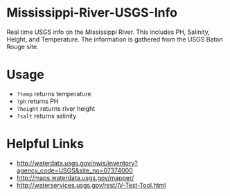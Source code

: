 Mississippi-River-USGS-Info
===========================

Real time USGS info on the Mississippi River. This includes PH, Salinity, Height, and Temperature. The information is gathered from the USGS Baton Rouge site. 

# Usage
- `?temp` returns temperature
- `?ph` returns PH
- `?height` returns river height
- `?salt` returns salinity

# Helpful Links
- http://waterdata.usgs.gov/nwis/inventory?agency_code=USGS&site_no=07374000
- http://maps.waterdata.usgs.gov/mapper/
- http://waterservices.usgs.gov/rest/IV-Test-Tool.html

